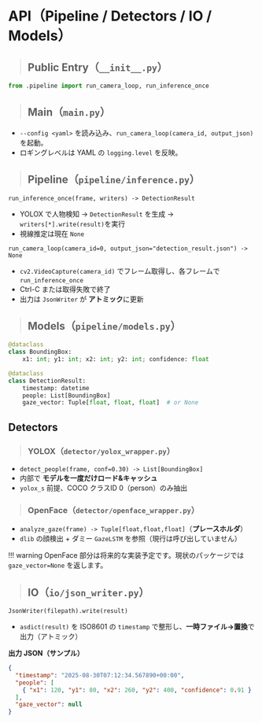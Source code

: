 # API（Pipeline / Detectors / IO / Models）

> ## **Public Entry（`__init__.py`）**

```python
from .pipeline import run_camera_loop, run_inference_once
```

> ## **Main（`main.py`）**

- `--config <yaml>` を読み込み、`run_camera_loop(camera_id, output_json)`を起動。
- ロギングレベルは YAML の `logging.level` を反映。

> ## **Pipeline（`pipeline/inference.py`）**

`run_inference_once(frame, writers) -> DetectionResult`  

- YOLOX で人物検知 → `DetectionResult` を生成 → `writers[*].write(result)`を実行
- 視線推定は現在 `None`  

`run_camera_loop(camera_id=0, output_json="detection_result.json") -> None`  

- `cv2.VideoCapture(camera_id)` でフレーム取得し、各フレームで `run_inference_once`
- Ctrl-C または取得失敗で終了
- 出力は `JsonWriter` が **アトミック**に更新  

> ## **Models（`pipeline/models.py`）**

```python
@dataclass
class BoundingBox:
    x1: int; y1: int; x2: int; y2: int; confidence: float

@dataclass
class DetectionResult:
    timestamp: datetime
    people: List[BoundingBox]
    gaze_vector: Tuple[float, float, float]  # or None
```

## **Detectors**

> ### **YOLOX（`detector/yolox_wrapper.py`）**

- `detect_people(frame, conf=0.30) -> List[BoundingBox]`
- 内部で **モデルを一度だけロード&キャッシュ**
- `yolox_s` 前提、COCO クラスID 0（person）のみ抽出

> ### **OpenFace（`detector/openface_wrapper.py`）**

- `analyze_gaze(frame) -> Tuple[float,float,float]`（**プレースホルダ**）
- `dlib` の顔検出 + ダミー `GazeLSTM` を参照（現行は呼び出していません）

!!! warning
    OpenFace 部分は将来的な実装予定です。現状のパッケージでは `gaze_vector=None` を返します。

> ## **IO（`io/json_writer.py`）**

`JsonWriter(filepath).write(result)`  

- `asdict(result)` を ISO8601 の `timestamp` で整形し、**一時ファイル→置換**で出力（アトミック）

**出力 JSON（サンプル）**  

```json
{
  "timestamp": "2025-08-30T07:12:34.567890+00:00",
  "people": [
    { "x1": 120, "y1": 80, "x2": 260, "y2": 400, "confidence": 0.91 }
  ],
  "gaze_vector": null
}
```
